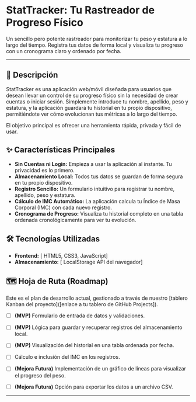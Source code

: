 # StatTracker: Tu Rastreador de Progreso Físico

Un sencillo pero potente rastreador para monitorizar tu peso y estatura a lo largo del tiempo. Registra tus datos de forma local y visualiza tu progreso con un cronograma claro y ordenado por fecha.

---

## 📝 Descripción

StatTracker es una aplicación web/móvil diseñada para usuarios que desean llevar un control de su progreso físico sin la necesidad de crear cuentas o iniciar sesión. Simplemente introduce tu nombre, apellido, peso y estatura, y la aplicación guardará tu historial en tu propio dispositivo, permitiéndote ver cómo evolucionan tus métricas a lo largo del tiempo.

El objetivo principal es ofrecer una herramienta rápida, privada y fácil de usar.

## ✨ Características Principales

* **Sin Cuentas ni Login:** Empieza a usar la aplicación al instante. Tu privacidad es lo primero.
* **Almacenamiento Local:** Todos tus datos se guardan de forma segura en tu propio dispositivo.
* **Registro Sencillo:** Un formulario intuitivo para registrar tu nombre, apellido, peso y estatura.
* **Cálculo de IMC Automático:** La aplicación calcula tu Índice de Masa Corporal (IMC) con cada nuevo registro.
* **Cronograma de Progreso:** Visualiza tu historial completo en una tabla ordenada cronológicamente para ver tu evolución.

## 🛠️ Tecnologías Utilizadas

* **Frontend:** [ HTML5, CSS3, JavaScript]
* **Almacenamiento:** [ LocalStorage API del navegador]

## 🗺️ Hoja de Ruta (Roadmap)

Este es el plan de desarrollo actual, gestionado a través de nuestro [tablero Kanban del proyecto]([enlace a tu tablero de GitHub Projects]).

-   [ ] **(MVP)** Formulario de entrada de datos y validaciones.
-   [ ] **(MVP)** Lógica para guardar y recuperar registros del almacenamiento local.
-   [ ] **(MVP)** Visualización del historial en una tabla ordenada por fecha.
-   [ ] Cálculo e inclusión del IMC en los registros.
-   [ ] **(Mejora Futura)** Implementación de un gráfico de líneas para visualizar el progreso del peso.
-   [ ] **(Mejora Futura)** Opción para exportar los datos a un archivo CSV.


---
